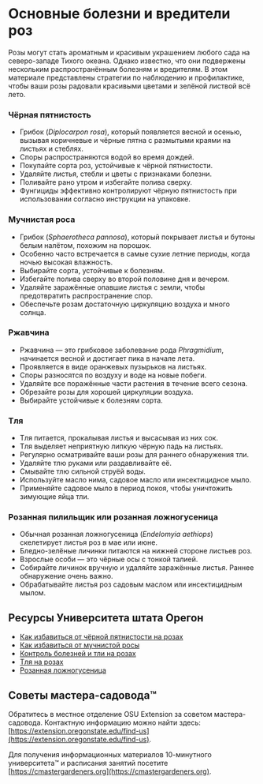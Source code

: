 # Основные болезни и вредители роз

Розы могут стать ароматным и красивым украшением любого сада на северо-западе Тихого океана. Однако известно, что они подвержены нескольким распространённым болезням и вредителям. В этом материале представлены стратегии по наблюдению и профилактике, чтобы ваши розы радовали красивыми цветами и зелёной листвой всё лето.

### Чёрная пятнистость

- Грибок (*Diplocarpon rosa*), который появляется весной и осенью, вызывая коричневые и чёрные пятна с размытыми краями на листьях и стеблях.
- Споры распространяются водой во время дождей.
- Покупайте сорта роз, устойчивые к чёрной пятнистости.
- Удаляйте листья, стебли и цветы с признаками болезни.
- Поливайте рано утром и избегайте полива сверху.
- Фунгициды эффективно контролируют чёрную пятнистость при использовании согласно инструкции на упаковке.

### Мучнистая роса

- Грибок (*Sphaerotheca pannosa*), который покрывает листья и бутоны белым налётом, похожим на порошок.
- Особенно часто встречается в самые сухие летние периоды, когда ночью высокая влажность.
- Выбирайте сорта, устойчивые к болезням.
- Избегайте полива сверху во второй половине дня и вечером.
- Удаляйте заражённые опавшие листья с земли, чтобы предотвратить распространение спор.
- Обеспечьте розам достаточную циркуляцию воздуха и много солнца.

### Ржавчина

- Ржавчина — это грибковое заболевание рода *Phragmidium*, начинается весной и достигает пика в начале лета.
- Проявляется в виде оранжевых пузырьков на листьях.
- Споры разносятся по воздуху и воде на новые побеги.
- Удаляйте все поражённые части растения в течение всего сезона.
- Обрезайте розы для хорошей циркуляции воздуха.
- Выбирайте устойчивые к болезням сорта.

### Тля

- Тля питается, прокалывая листья и высасывая из них сок.
- Тля выделяет неприятную липкую чёрную падь на листьях.
- Регулярно осматривайте ваши розы для раннего обнаружения тли.
- Удаляйте тлю руками или раздавливайте её.
- Смывайте тлю сильной струёй воды.
- Используйте масло нима, садовое масло или инсектицидное мыло.
- Применяйте садовое мыло в период покоя, чтобы уничтожить зимующие яйца тли.

### Розанная пилильщик или розанная ложногусеница

- Обычная розанная ложногусеница (*Endelomyia aethiops*) скелетирует листья роз в мае или июне.
- Бледно-зелёные личинки питаются на нижней стороне листьев роз.
- Взрослые особи — это чёрные осы с тонкой талией.
- Собирайте личинок вручную и удаляйте заражённые листья. Раннее обнаружение очень важно.
- Обрабатывайте листья роз садовым маслом или инсектицидным мылом.

## Ресурсы Университета штата Орегон

- [Как избавиться от чёрной пятнистости на розах](https://solvepestproblems.oregonstate.edu/plant-problems/roses/black-spot)
- [Как избавиться от мучнистой росы](https://solvepestproblems.oregonstate.edu/plant-problems/roses/powdery-mildew)
- [Контроль болезней и тли на розах](https://extension.oregonstate.edu/catalog/pub/ec-1520-controlling-diseases-aphids-your-roses)
- [Тля на розах](https://solvepestproblems.oregonstate.edu/plant-problems/rose/aphid)
- [Розанная ложногусеница](https://agsci.oregonstate.edu/nurspest/insects/roseslug)

## Советы мастера-садовода™

Обратитесь в местное отделение OSU Extension за советом мастера-садовода. Контактную информацию можно найти здесь: [https://extension.oregonstate.edu/find-us](https://extension.oregonstate.edu/find-us).

Для получения информационных материалов 10-минутного университета™ и расписания занятий посетите [https://cmastergardeners.org](https://cmastergardeners.org).
